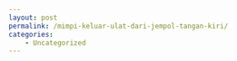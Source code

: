 ```yaml
---
layout: post
permalink: /mimpi-keluar-ulat-dari-jempol-tangan-kiri/
categories:
    - Uncategorized
---
```


